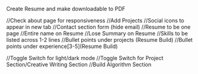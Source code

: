 Create Resume and make downloadable to PDF

//Check about page for responsiveness
//Add Projects
//Social icons to appear in new tab
//Contact section form (hide email)
//Resume to be one page
//Entire name on Resume
//Lose Summary on Resume
//Skills to be listed across 1-2 lines
//Bullet points under projects (Resume Build)
//Bullet points under experience[3-5](Resume Build)

//Toggle Switch for light/dark mode
//Toggle Switch for Project Section/Creative Writing Section
//Build Algorithm Section
